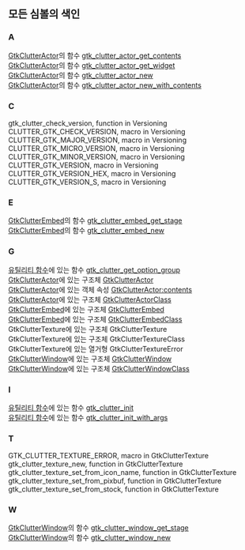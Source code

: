 ## 모든 심볼의 색인 ##

### A ###
[GtkClutterActor](./chap2.markdown#gtkclutteractor)의 함수 [gtk_clutter_actor_get_contents](./chap2.markdown#gtk_clutter_actor_get_contents-)<br/>
[GtkClutterActor](./chap2.markdown#gtkclutteractor)의 함수 [gtk_clutter_actor_get_widget](./chap2.markdown#gtk_clutter_actor_get_widget-)<br/>
[GtkClutterActor](./chap2.markdown#gtkclutteractor)의 함수 [gtk_clutter_actor_new](./chap2.markdown#gtk_clutter_actor_new-)<br/>
[GtkClutterActor](./chap2.markdown#gtkclutteractor)의 함수 [gtk_clutter_actor_new_with_contents](./chap2.markdown#gtk_clutter_actor_new_with_contents-)

### C ###

gtk_clutter_check_version, function in Versioning<br/>
CLUTTER_GTK_CHECK_VERSION, macro in Versioning<br/>
CLUTTER_GTK_MAJOR_VERSION, macro in Versioning<br/>
CLUTTER_GTK_MICRO_VERSION, macro in Versioning<br/>
CLUTTER_GTK_MINOR_VERSION, macro in Versioning<br/>
CLUTTER_GTK_VERSION, macro in Versioning<br/>
CLUTTER_GTK_VERSION_HEX, macro in Versioning<br/>
CLUTTER_GTK_VERSION_S, macro in Versioning

### E ###

[GtkClutterEmbed](./chap2.markdown#gtkclutterembed)의 함수 [gtk_clutter_embed_get_stage](./chap2.markdown#gtk_clutter_emged_get_stage-)<br/>
[GtkClutterEmbed](./chap2.markdown#gtkclutterembed)의 함수 [gtk_clutter_embed_new](./chap2.markdown#gtk_clutter_embed_new-)

### G ###

[유틸리티 함수](./chap3.markdown)에 있는 함수 [gtk_clutter_get_option_group](./chap3.markdown#gtk_clutter_get_option_group-)<br/>
[GtkClutterActor](./chap2.markdown#gtkclutteractor)에 있는 구조체 [GtkClutterActor](./chap2.markdown#struct-gtkclutteractor)<br/>
[GtkClutterActor](./chap2.markdown#gtkclutteractor)에 있는 객체 속성 [GtkClutterActor:contents](./chap2.markdown#contents-%EC%86%8D%EC%84%B1)<br/>
[GtkClutterActor](./chap2.markdown#gtkclutteractor)에 있는 구조체 [GtkClutterActorClass](./chap2.markdown#struct-gtkclutteracterclass)<br/>
[GtkClutterEmbed](./chap2.markdown#gtkclutterembed)에 있는 구조체 [GtkClutterEmbed](./chap2.markdown#struct-gtkclutterembed)<br/>
[GtkClutterEmbed](./chap2.markdown#gtkclutterembed)에 있는 구조체 [GtkClutterEmbedClass](./chap2.markdown#struct-gtkclutterembedclass)<br/>
GtkClutterTexture에 있는 구조체 GtkClutterTexture<br/>
GtkClutterTexture에 있는 구조체 GtkClutterTextureClass<br/>
GtkClutterTexture에 있는 열거형 GtkClutterTextureError<br/>
[GtkClutterWindow](./chap2.markdown#gtkclutterwindow)에 있는 구조체 [GtkClutterWindow](./chap2.markdown#struct-gtkclutterwindow)<br/>
[GtkClutterWindow](./chap2.markdown#gtkclutterwindow)에 있는 구조체 [GtkClutterWindowClass](./chap2.markdown#struct-gtkclutterwindowclass)


### I ###

[유틸리티 함수](./chap3.markdown)에 있는 함수 [gtk_clutter_init](./chap3.markdown#gtk_clutter_init-)<br/>
[유틸리티 함수](./chap3.markdown)에 있는 함수 [gtk_clutter_init_with_args](./chap3.markdown#gtk_clutter_init_with_args-)

### T ###

GTK_CLUTTER_TEXTURE_ERROR, macro in GtkClutterTexture<br/>
gtk_clutter_texture_new, function in GtkClutterTexture<br/>
gtk_clutter_texture_set_from_icon_name, function in GtkClutterTexture<br/>
gtk_clutter_texture_set_from_pixbuf, function in GtkClutterTexture<br/>
gtk_clutter_texture_set_from_stock, function in GtkClutterTexture

### W ###

[GtkClutterWindow](./chap2.markdown#gtkclutterwindow)의 함수 [gtk_clutter_window_get_stage](./chap2.markdown#gtk_clutter_window_get_stage)<br/>
[GtkClutterWindow](./chap2.markdown#gtkclutterwindow)의 함수 [gtk_clutter_window_new](./chap2.markdown#gtk_clutter_window_new)


